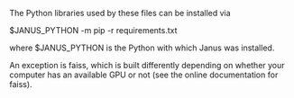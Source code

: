 
The Python libraries used by these files can be installed via

$JANUS_PYTHON -m pip -r requirements.txt

where $JANUS_PYTHON is the Python with which Janus was installed.

An exception is faiss, which is built differently depending on whether
your computer has an available GPU or not (see the online
documentation for faiss).